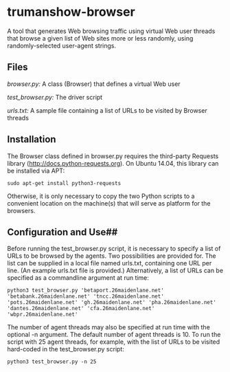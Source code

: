 # trumanshow-browser
A tool that generates Web browsing traffic using virtual Web user threads that browse a given list of Web sites more or less randomly, using randomly-selected user-agent strings.

## Files ##
*browser.py:* A class (Browser) that defines a virtual Web user

*test_browser.py:* The driver script

*urls.txt:* A sample file containing a list of URLs to be visited by Browser threads

## Installation ##

The Browser class defined in browser.py requires the third-party Requests library (http://docs.python-requests.org). On Ubuntu 14.04, this library can be installed via APT:

```sudo apt-get install python3-requests```

Otherwise, it is only necessary to copy the two Python scripts to a convenient location on the machine(s) that will serve as platform for the browsers.

## Configuration and Use##

Before running the test_browser.py script, it is necessary to specify a list of URLs to be browsed by the agents. Two possibilities are provided for. The list can be supplied in a local file named urls.txt, containing one URL per line. (An example urls.txt file is provided.) Alternatively, a list of URLs can be specified as a commandline argument at run time:

```python3 test_browser.py 'betaport.26maidenlane.net' 'betabank.26maidenlane.net' 'tncc.26maidenlane.net' 'pots.26maidenlane.net' 'gh.26maidenlane.net' 'pha.26maidenlane.net' 'dantes.26maidenlane.net' 'cfa.26maidenlane.net' 'wbpr.26maidenlane.net'```

The number of agent threads may also be specified at run time with the optional -n argument. The default number of agent threads is 10. To run the script with 25 agent threads, for example, with the list of URLs to be visited hard-coded in the test_browser.py script:

```python3 test_browser.py -n 25```
